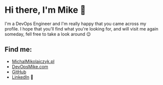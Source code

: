 # Hi there, I'm Mike 👋

I'm a DevOps Engineer and I'm really happy that you came across my profile. I hope that you'll find what you're looking for, and will visit me again someday, fell free to take a look around :wink:


## Find me: 
- <a href="https://MichalMikolajczyk.pl">MichalMikolajczyk.pl</a>
- <a href="https://DevOpsMike.com">DevOpsMike.com</a>
- <a href="https://github.com/MichalMiko">GitHub</a>
- <a href="https://www.linkedin.com/in/michalmikolajczyk/">LinkedIn</a> 💼


<!--
**MichalMiko/MichalMiko** is a ✨ _special_ ✨ repository because its `README.md` (this file) appears on your GitHub profile.

Here are some ideas to get you started:

- 🔭 I’m currently working on ...
- 🌱 I’m currently learning ...
- 👯 I’m looking to collaborate on ...
- 🤔 I’m looking for help with ...
- 💬 Ask me about ...
- 📫 How to reach me: ...
- 😄 Pronouns: ...
- ⚡ Fun fact: ...
-->
